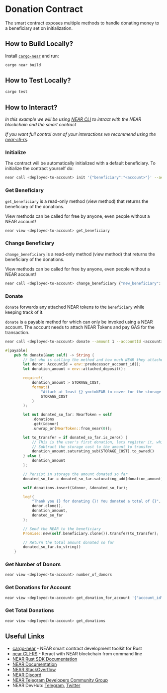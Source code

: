 # Donation Contract

The smart contract exposes multiple methods to handle donating money to a
beneficiary set on initialization.

## How to Build Locally?

Install [`cargo-near`](https://github.com/near/cargo-near) and run:

```bash
cargo near build
```

## How to Test Locally?

```bash
cargo test
```

## How to Interact?

_In this example we will be using [NEAR CLI](https://github.com/near/near-cli)
to intract with the NEAR blockchain and the smart contract_

_If you want full control over of your interactions we recommend using the
[near-cli-rs](https://near.cli.rs)._

### Initialize

The contract will be automatically initialized with a default beneficiary. To
initialize the contract yourself do:

```bash
near call <deployed-to-account> init '{"beneficiary":"<account>"}' --accountId <deployed-to-account>
```

### Get Beneficiary

`get_beneficiary` is a read-only method (view method) that returns the
beneficiary of the donations.

View methods can be called for free by anyone, even people without a NEAR
account!

```bash
near view <deployed-to-account> get_beneficiary
```

### Change Beneficiary

`change_beneficiary` is a read-only method (view method) that returns the
beneficiary of the donations.

View methods can be called for free by anyone, even people without a NEAR
account!

```bash
near call <deployed-to-account> change_beneficiary {"new_beneficiary": "<new-baccount>"} --accountId <deployed-to-account>
```

### Donate

`donate` forwards any attached NEAR tokens to the `beneficiary` while keeping
track of it.

`donate` is a payable method for which can only be invoked using a NEAR account.
The account needs to attach NEAR Tokens and pay GAS for the transaction.

```bash
near call <deployed-to-account> donate --amount 1 --accountId <account>
```

```rust
#[payable]
    pub fn donate(&mut self) -> String {
        // Get who is calling the method and how much NEAR they attached
        let donor: AccountId = env::predecessor_account_id();
        let donation_amount = env::attached_deposit();

        require!(
            donation_amount > STORAGE_COST,
            format!(
                "Attach at least {} yoctoNEAR to cover for the storage cost",
                STORAGE_COST
            )
        );

        let mut donated_so_far: NearToken = self
            .donations
            .get(&donor)
            .unwrap_or(NearToken::from_near(0));

        let to_transfer = if donated_so_far.is_zero() {
            // This is the user's first donation, lets register it, which increases storage
            // Subtract the storage cost to the amount to transfer
            donation_amount.saturating_sub(STORAGE_COST).to_owned()
        } else {
            donation_amount
        };

        // Persist in storage the amount donated so far
        donated_so_far = donated_so_far.saturating_add(donation_amount);

        self.donations.insert(&donor, &donated_so_far);

        log!(
            "Thank you {} for donating {}! You donated a total of {}",
            donor.clone(),
            donation_amount,
            donated_so_far
        );

        // Send the NEAR to the beneficiary
        Promise::new(self.beneficiary.clone()).transfer(to_transfer);

        // Return the total amount donated so far
        donated_so_far.to_string()
    }
```

### Get Number of Donors

```bash
near view <deployed-to-account> number_of_donors
```

### Get Donations for Account

```bash
near view <deployed-to-account> get_donation_for_account '{"account_id":"<account>"}'
```

### Get Total Donations

```bash
near view <deployed-to-account> get_donations
```

## Useful Links

- [cargo-near](https://github.com/near/cargo-near) - NEAR smart contract
  development toolkit for Rust
- [near CLI-RS](https://near.cli.rs) - Iteract with NEAR blockchain from command
  line
- [NEAR Rust SDK Documentation](https://docs.near.org/sdk/rust/introduction)
- [NEAR Documentation](https://docs.near.org)
- [NEAR StackOverflow](https://stackoverflow.com/questions/tagged/nearprotocol)
- [NEAR Discord](https://near.chat)
- [NEAR Telegram Developers Community Group](https://t.me/neardev)
- NEAR DevHub: [Telegram](https://t.me/neardevhub),
  [Twitter](https://twitter.com/neardevhub)
